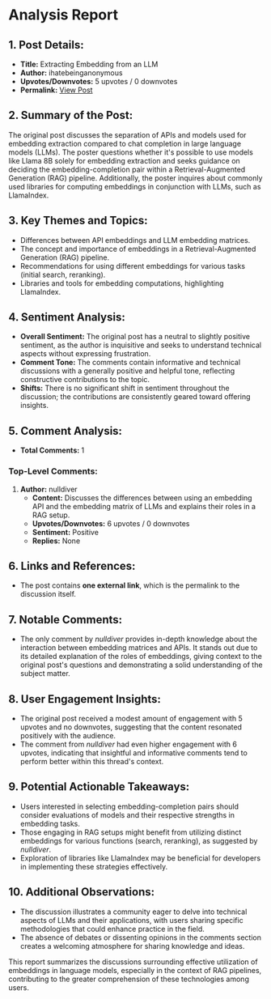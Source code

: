 # Analysis Report

## 1. Post Details:
- **Title:** Extracting Embedding from an LLM
- **Author:** ihatebeinganonymous
- **Upvotes/Downvotes:** 5 upvotes / 0 downvotes
- **Permalink:** [View Post](https://www.reddit.com/r/LocalLLaMA/comments/1hfjewf/extracting_embedding_from_an_llm/)

## 2. Summary of the Post:
The original post discusses the separation of APIs and models used for embedding extraction compared to chat completion in large language models (LLMs). The poster questions whether it's possible to use models like Llama 8B solely for embedding extraction and seeks guidance on deciding the embedding-completion pair within a Retrieval-Augmented Generation (RAG) pipeline. Additionally, the poster inquires about commonly used libraries for computing embeddings in conjunction with LLMs, such as LlamaIndex.

## 3. Key Themes and Topics:
- Differences between API embeddings and LLM embedding matrices.
- The concept and importance of embeddings in a Retrieval-Augmented Generation (RAG) pipeline.
- Recommendations for using different embeddings for various tasks (initial search, reranking).
- Libraries and tools for embedding computations, highlighting LlamaIndex.

## 4. Sentiment Analysis:
- **Overall Sentiment:** The original post has a neutral to slightly positive sentiment, as the author is inquisitive and seeks to understand technical aspects without expressing frustration.
- **Comment Tone:** The comments contain informative and technical discussions with a generally positive and helpful tone, reflecting constructive contributions to the topic.
- **Shifts:** There is no significant shift in sentiment throughout the discussion; the contributions are consistently geared toward offering insights.

## 5. Comment Analysis:
- **Total Comments:** 1

### Top-Level Comments:
1. **Author:** nulldiver
   - **Content:** Discusses the differences between using an embedding API and the embedding matrix of LLMs and explains their roles in a RAG setup.
   - **Upvotes/Downvotes:** 6 upvotes / 0 downvotes
   - **Sentiment:** Positive
   - **Replies:** None

## 6. Links and References:
- The post contains **one external link**, which is the permalink to the discussion itself.

## 7. Notable Comments:
- The only comment by *nulldiver* provides in-depth knowledge about the interaction between embedding matrices and APIs. It stands out due to its detailed explanation of the roles of embeddings, giving context to the original post's questions and demonstrating a solid understanding of the subject matter.

## 8. User Engagement Insights:
- The original post received a modest amount of engagement with 5 upvotes and no downvotes, suggesting that the content resonated positively with the audience.
- The comment from *nulldiver* had even higher engagement with 6 upvotes, indicating that insightful and informative comments tend to perform better within this thread's context.

## 9. Potential Actionable Takeaways:
- Users interested in selecting embedding-completion pairs should consider evaluations of models and their respective strengths in embedding tasks.
- Those engaging in RAG setups might benefit from utilizing distinct embeddings for various functions (search, reranking), as suggested by *nulldiver*.
- Exploration of libraries like LlamaIndex may be beneficial for developers in implementing these strategies effectively.

## 10. Additional Observations:
- The discussion illustrates a community eager to delve into technical aspects of LLMs and their applications, with users sharing specific methodologies that could enhance practice in the field.
- The absence of debates or dissenting opinions in the comments section creates a welcoming atmosphere for sharing knowledge and ideas. 

This report summarizes the discussions surrounding effective utilization of embeddings in language models, especially in the context of RAG pipelines, contributing to the greater comprehension of these technologies among users.